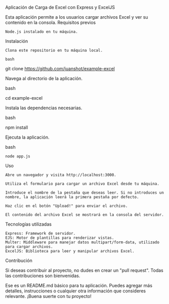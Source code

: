 Aplicación de Carga de Excel con Express y ExcelJS

Esta aplicación permite a los usuarios cargar archivos Excel y ver su contenido en la consola.
Requisitos previos

    Node.js instalado en tu máquina.

Instalación

    Clona este repositorio en tu máquina local.

    bash

git clone https://github.com/juanshot/example-excel

Navega al directorio de la aplicación.

bash

cd example-excel

Instala las dependencias necesarias.

bash

npm install

Ejecuta la aplicación.

bash

    node app.js

Uso

    Abre un navegador y visita http://localhost:3000.

    Utiliza el formulario para cargar un archivo Excel desde tu máquina.

    Introduce el nombre de la pestaña que deseas leer. Si no introduces un nombre, la aplicación leerá la primera pestaña por defecto.

    Haz clic en el botón "Upload!" para enviar el archivo.

    El contenido del archivo Excel se mostrará en la consola del servidor.

Tecnologías utilizadas

    Express: Framework de servidor.
    EJS: Motor de plantillas para renderizar vistas.
    Multer: Middleware para manejar datos multipart/form-data, utilizado para cargar archivos.
    ExcelJS: Biblioteca para leer y manipular archivos Excel.

Contribución

Si deseas contribuir al proyecto, no dudes en crear un "pull request". Todas las contribuciones son bienvenidas.

Ese es un README.md básico para tu aplicación. Puedes agregar más detalles, instrucciones o cualquier otra información que consideres relevante. ¡Buena suerte con tu proyecto!
